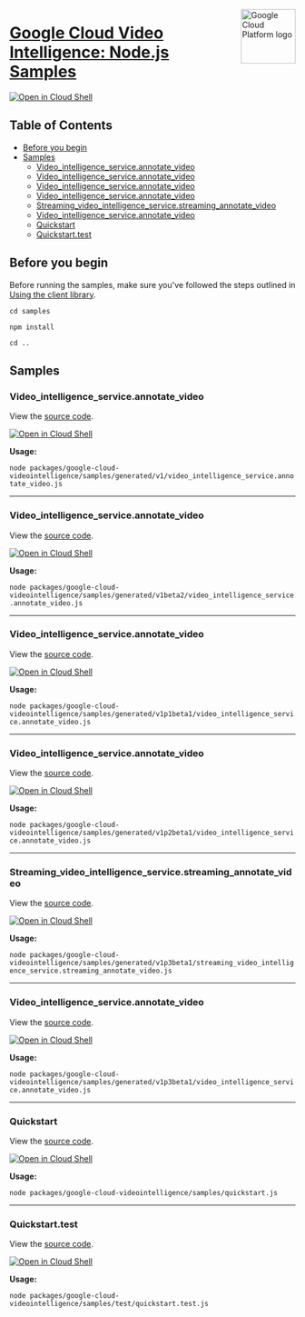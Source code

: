 [//]: # "This README.md file is auto-generated, all changes to this file will be lost."
[//]: # "To regenerate it, use `python -m synthtool`."
<img src="https://avatars2.githubusercontent.com/u/2810941?v=3&s=96" alt="Google Cloud Platform logo" title="Google Cloud Platform" align="right" height="96" width="96"/>

# [Google Cloud Video Intelligence: Node.js Samples](https://github.com/googleapis/google-cloud-node)

[![Open in Cloud Shell][shell_img]][shell_link]



## Table of Contents

* [Before you begin](#before-you-begin)
* [Samples](#samples)
  * [Video_intelligence_service.annotate_video](#video_intelligence_service.annotate_video)
  * [Video_intelligence_service.annotate_video](#video_intelligence_service.annotate_video)
  * [Video_intelligence_service.annotate_video](#video_intelligence_service.annotate_video)
  * [Video_intelligence_service.annotate_video](#video_intelligence_service.annotate_video)
  * [Streaming_video_intelligence_service.streaming_annotate_video](#streaming_video_intelligence_service.streaming_annotate_video)
  * [Video_intelligence_service.annotate_video](#video_intelligence_service.annotate_video)
  * [Quickstart](#quickstart)
  * [Quickstart.test](#quickstart.test)

## Before you begin

Before running the samples, make sure you've followed the steps outlined in
[Using the client library](https://github.com/googleapis/google-cloud-node#using-the-client-library).

`cd samples`

`npm install`

`cd ..`

## Samples



### Video_intelligence_service.annotate_video

View the [source code](https://github.com/googleapis/google-cloud-node/blob/master/packages/google-cloud-videointelligence/samples/generated/v1/video_intelligence_service.annotate_video.js).

[![Open in Cloud Shell][shell_img]](https://console.cloud.google.com/cloudshell/open?git_repo=https://github.com/googleapis/google-cloud-node&page=editor&open_in_editor=packages/google-cloud-videointelligence/samples/generated/v1/video_intelligence_service.annotate_video.js,samples/README.md)

__Usage:__


`node packages/google-cloud-videointelligence/samples/generated/v1/video_intelligence_service.annotate_video.js`


-----




### Video_intelligence_service.annotate_video

View the [source code](https://github.com/googleapis/google-cloud-node/blob/master/packages/google-cloud-videointelligence/samples/generated/v1beta2/video_intelligence_service.annotate_video.js).

[![Open in Cloud Shell][shell_img]](https://console.cloud.google.com/cloudshell/open?git_repo=https://github.com/googleapis/google-cloud-node&page=editor&open_in_editor=packages/google-cloud-videointelligence/samples/generated/v1beta2/video_intelligence_service.annotate_video.js,samples/README.md)

__Usage:__


`node packages/google-cloud-videointelligence/samples/generated/v1beta2/video_intelligence_service.annotate_video.js`


-----




### Video_intelligence_service.annotate_video

View the [source code](https://github.com/googleapis/google-cloud-node/blob/master/packages/google-cloud-videointelligence/samples/generated/v1p1beta1/video_intelligence_service.annotate_video.js).

[![Open in Cloud Shell][shell_img]](https://console.cloud.google.com/cloudshell/open?git_repo=https://github.com/googleapis/google-cloud-node&page=editor&open_in_editor=packages/google-cloud-videointelligence/samples/generated/v1p1beta1/video_intelligence_service.annotate_video.js,samples/README.md)

__Usage:__


`node packages/google-cloud-videointelligence/samples/generated/v1p1beta1/video_intelligence_service.annotate_video.js`


-----




### Video_intelligence_service.annotate_video

View the [source code](https://github.com/googleapis/google-cloud-node/blob/master/packages/google-cloud-videointelligence/samples/generated/v1p2beta1/video_intelligence_service.annotate_video.js).

[![Open in Cloud Shell][shell_img]](https://console.cloud.google.com/cloudshell/open?git_repo=https://github.com/googleapis/google-cloud-node&page=editor&open_in_editor=packages/google-cloud-videointelligence/samples/generated/v1p2beta1/video_intelligence_service.annotate_video.js,samples/README.md)

__Usage:__


`node packages/google-cloud-videointelligence/samples/generated/v1p2beta1/video_intelligence_service.annotate_video.js`


-----




### Streaming_video_intelligence_service.streaming_annotate_video

View the [source code](https://github.com/googleapis/google-cloud-node/blob/master/packages/google-cloud-videointelligence/samples/generated/v1p3beta1/streaming_video_intelligence_service.streaming_annotate_video.js).

[![Open in Cloud Shell][shell_img]](https://console.cloud.google.com/cloudshell/open?git_repo=https://github.com/googleapis/google-cloud-node&page=editor&open_in_editor=packages/google-cloud-videointelligence/samples/generated/v1p3beta1/streaming_video_intelligence_service.streaming_annotate_video.js,samples/README.md)

__Usage:__


`node packages/google-cloud-videointelligence/samples/generated/v1p3beta1/streaming_video_intelligence_service.streaming_annotate_video.js`


-----




### Video_intelligence_service.annotate_video

View the [source code](https://github.com/googleapis/google-cloud-node/blob/master/packages/google-cloud-videointelligence/samples/generated/v1p3beta1/video_intelligence_service.annotate_video.js).

[![Open in Cloud Shell][shell_img]](https://console.cloud.google.com/cloudshell/open?git_repo=https://github.com/googleapis/google-cloud-node&page=editor&open_in_editor=packages/google-cloud-videointelligence/samples/generated/v1p3beta1/video_intelligence_service.annotate_video.js,samples/README.md)

__Usage:__


`node packages/google-cloud-videointelligence/samples/generated/v1p3beta1/video_intelligence_service.annotate_video.js`


-----




### Quickstart

View the [source code](https://github.com/googleapis/google-cloud-node/blob/master/packages/google-cloud-videointelligence/samples/quickstart.js).

[![Open in Cloud Shell][shell_img]](https://console.cloud.google.com/cloudshell/open?git_repo=https://github.com/googleapis/google-cloud-node&page=editor&open_in_editor=packages/google-cloud-videointelligence/samples/quickstart.js,samples/README.md)

__Usage:__


`node packages/google-cloud-videointelligence/samples/quickstart.js`


-----




### Quickstart.test

View the [source code](https://github.com/googleapis/google-cloud-node/blob/master/packages/google-cloud-videointelligence/samples/test/quickstart.test.js).

[![Open in Cloud Shell][shell_img]](https://console.cloud.google.com/cloudshell/open?git_repo=https://github.com/googleapis/google-cloud-node&page=editor&open_in_editor=packages/google-cloud-videointelligence/samples/test/quickstart.test.js,samples/README.md)

__Usage:__


`node packages/google-cloud-videointelligence/samples/test/quickstart.test.js`






[shell_img]: https://gstatic.com/cloudssh/images/open-btn.png
[shell_link]: https://console.cloud.google.com/cloudshell/open?git_repo=https://github.com/googleapis/google-cloud-node&page=editor&open_in_editor=samples/README.md
[product-docs]: https://cloud.google.com/video-intelligence

